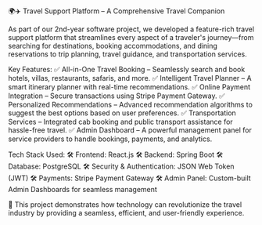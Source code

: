 🌍✈️ Travel Support Platform – A Comprehensive Travel Companion

As part of our 2nd-year software project, we developed a feature-rich travel support platform that streamlines every aspect of a traveler's journey—from searching for destinations, booking accommodations, and dining reservations to trip planning, travel guidance, and transportation services.

Key Features:
✅ All-in-One Travel Booking – Seamlessly search and book hotels, villas, restaurants, safaris, and more.
✅ Intelligent Travel Planner – A smart itinerary planner with real-time recommendations.
✅ Online Payment Integration – Secure transactions using Stripe Payment Gateway.
✅ Personalized Recommendations – Advanced recommendation algorithms to suggest the best options based on user preferences.
✅ Transportation Services – Integrated cab booking and public transport assistance for hassle-free travel.
✅ Admin Dashboard – A powerful management panel for service providers to handle bookings, payments, and analytics.

Tech Stack Used:
🛠 Frontend: React.js
🛠 Backend: Spring Boot
🛠 Database: PostgreSQL
🛠 Security & Authentication: JSON Web Token (JWT)
🛠 Payments: Stripe Payment Gateway
🛠 Admin Panel: Custom-built Admin Dashboards for seamless management

🚀 This project demonstrates how technology can revolutionize the travel industry by providing a seamless, efficient, and user-friendly experience.
